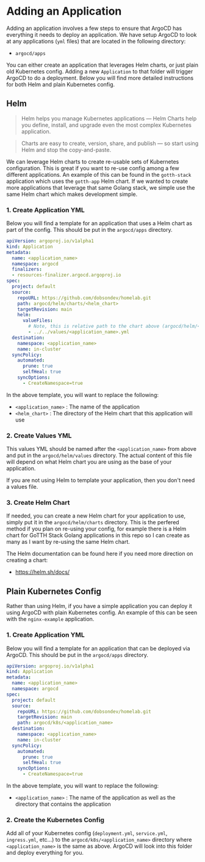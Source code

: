 # Adding an Application

Adding an application involves a few steps to ensure that ArgoCD has everything it needs to deploy an application. We have setup ArgoCD to look at any applications (`yml` files) that are located in the following directory:

- `argocd/apps`

You can either create an application that leverages Helm charts, or just plain old Kubernetes config. Adding a new  `Application` to that folder will trigger ArgoCD to do a deployment. Below you will find more detailed instructions for both Helm and plain Kubernetes config.

## Helm

> Helm helps you manage Kubernetes applications — Helm Charts help you define, install, and upgrade even the most complex Kubernetes application.

> Charts are easy to create, version, share, and publish — so start using Helm and stop the copy-and-paste.

We can leverage Helm charts to create re-usable sets of Kubernetes configuration. This is great if you want to re-use config among a few different applications. An example of this can be found in the `gotth-stack` application which uses the `gotth-app` Helm chart. If we wanted to create more applications that leverage that same Golang stack, we simple use the same Helm chart which makes development simple.

### 1. Create Application YML

Below you will find a template for an application that uses a Helm chart as part of the config. This should be put in the `argocd/apps` directory.

```yml
apiVersion: argoproj.io/v1alpha1
kind: Application
metadata:
  name: <application_name>
  namespace: argocd
  finalizers:
  - resources-finalizer.argocd.argoproj.io
spec:
  project: default
  source:
    repoURL: https://github.com/dobsondev/homelab.git
    path: argocd/helm/charts/<helm_chart>
    targetRevision: main
    helm:
      valueFiles:
        # Note, this is relative path to the chart above (argocd/helm/<chart>)
        - ../../values/<application_name>.yml
  destination:
    namespace: <application_name>
    name: in-cluster
  syncPolicy:
    automated:
      prune: true
      selfHeal: true
    syncOptions:
      - CreateNamespace=true
```

In the above template, you will want to replace the following:

- `<application_name>` : The name of the application
- `<helm_chart>` : The directory of the Helm chart that this application will use

### 2. Create Values YML

This values YML should be named after the `<application_name>` from above and put in the `argocd/helm/values` directory. The actual content of this file will depend on what Helm chart you are using as the base of your application.

If you are not using Helm to template your application, then you don't need a values file.

### 3. Create Helm Chart

If needed, you can create a new Helm chart for your application to use, simply put it in the `argocd/helm/charts` directory. This is the perfered method if you plan on re-using your config, for example there is a Helm chart for GoTTH Stack  Golang applications in this repo so I can create as many as I want by re-using the same Helm chart.

The Helm documentation can be found here if you need more direction on creating a chart:

- https://helm.sh/docs/

## Plain Kubernetes Config

Rather than using Helm, if you have a simple application you can deploy it using ArgoCD with plain Kubernetes config. An example of this can be seen with the `nginx-example` application.

### 1. Create Application YML

Below you will find a template for an application that can be deployed via ArgoCD. This should be put in the  `argocd/apps` directory.

```yml
apiVersion: argoproj.io/v1alpha1
kind: Application
metadata:
  name: <application_name>
  namespace: argocd
spec:
  project: default
  source:
    repoURL: https://github.com/dobsondev/homelab.git
    targetRevision: main
    path: argocd/k8s/<application_name>
  destination:
    namespace: <application_name>
    name: in-cluster
  syncPolicy:
    automated:
      prune: true
      selfHeal: true
    syncOptions:
      - CreateNamespace=true
```

In the above template, you will want to replace the following:

- `<application_name>` : The name of the application as well as the directory that contains the application

### 2. Create the Kubernetes Config

Add all of your Kubernetes config (`deployment.yml`, `service.yml`, `ingress.yml`, etc...) to the `argocd/k8s/<application_name>` directory where `<application_name>` is the same as above. ArgoCD will look into this folder and deploy everything for you.